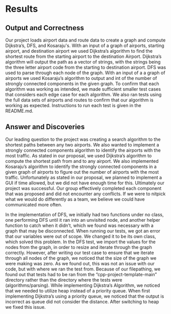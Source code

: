 # Results

## Output and Correctness
Our project loads airport data and route data to create a graph and compute Dijkstra’s, DFS, and Kosaraju's. With an input of a graph of airports, starting airport, and destination airport we used Dijkstra’s algorithm to find the shortest route from the starting airport to the destination
Airport. Dijkstra’s algorithm will output the path as a vector of strings, with the strings being the three letter airport code from the starting to destination airport. DFS was used to parse through each node of the graph. With an input of a a graph of airports we used Kosaraju’s algorithm to output and int of the number of strongly connected components in the given graph.
To confirm that each algorithm was working as intended, we made sufficient smaller test cases that considers each edge case for each algorithm. We also ran tests using the full data sets of airports and routes to confirm that our algorithm is working as expected. Instructions to run each test is given in the README.md. 

## Answer and Discoveries
Our leading question to the project was creating a search algorithm to the shortest paths between any two airports. We also wanted to implement a strongly connected components algorithm to identify the airports with the most traffic. As stated in our proposal, we used Dijkstra’s algorithm to compute the shortest path from and to any airport. We also implemented Kosaraju’s algorithm to identify the strongly connected components in a given graph of airports to figure out the number of airports with the most traffic. Unfortunately as stated in our proposal, we planned to implement a GUI if time allowed, but we did not have enough time for this. Ultimately our project was successful. Our group effectively completed each component that was proposed and did not encounter any conflicts. If we were to nitpick what we would do differently as a team, we believe we could have communicated more often.

In the implementation of DFS, we initially had two functions under no class, one performing DFS until it ran into an unvisited node, and another helper function to catch when it didn’t, which we found was necessary with a graph that may be disconnected. When running our tests, we got an error that our variables were out of scope. We changed it to be its own class, which solved this problem. In the DFS test, we import the values for the nodes from the graph, in order to resize and iterate through the graph correctly. However, after writing our test case to ensure that we iterate through all nodes of the graph, we noticed that the size of the graph we were making was zero. As we found out, this was not an issue with our code, but with where we ran the test from. Because of our filepathing, we found out that tests had to be ran from the “cpp-project-template-main” directory rather than the directory where the tests were (algorithms/parsing). While implementing Dijkstra’s Algorithm, we noticed that we needed to utilize heap instead of a priority queue. When first implementing Dijkstra’s using a priority queue, we noticed that the output is incorrect as queue did not consider the distance. After switching to heap we fixed this issue.